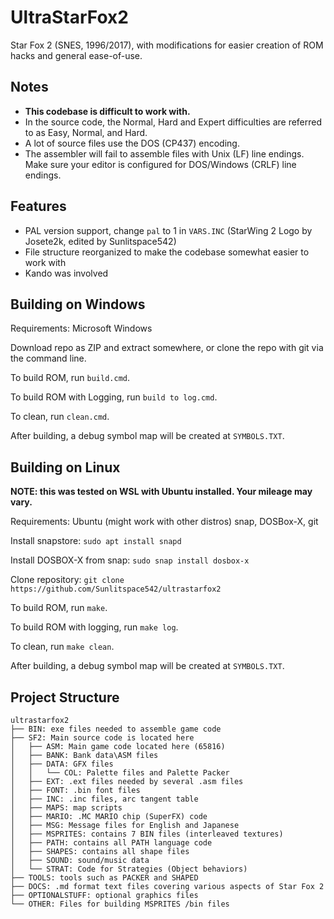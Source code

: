 # UltraStarFox2
Star Fox 2 (SNES, 1996/2017), with modifications for easier creation of ROM hacks and general ease-of-use.  

## Notes
- **This codebase is difficult to work with.**  
- In the source code, the Normal, Hard and Expert difficulties are referred to as Easy, Normal, and Hard.  
- A lot of source files use the DOS (CP437) encoding.  
- The assembler will fail to assemble files with Unix (LF) line endings. Make sure your editor is configured for DOS/Windows (CRLF) line endings.  

## Features
- PAL version support, change ``pal`` to 1 in ``VARS.INC`` (StarWing 2 Logo by Josete2k, edited by Sunlitspace542)  
- File structure reorganized to make the codebase somewhat easier to work with    
- Kando was involved  

## Building on Windows

Requirements: Microsoft Windows

Download repo as ZIP and extract somewhere, or clone the repo with git via the command line.  

To build ROM, run ``build.cmd``.  

To build ROM with Logging, run ``build to log.cmd``.  

To clean, run ``clean.cmd``.  

After building, a debug symbol map will be created at ``SYMBOLS.TXT``.

## Building on Linux

**NOTE: this was tested on WSL with Ubuntu installed. Your mileage may vary.**  

Requirements: Ubuntu (might work with other distros) snap, DOSBox-X, git  

Install snapstore: ``sudo apt install snapd``  

Install DOSBOX-X from snap: ``sudo snap install dosbox-x``  

Clone repository: ``git clone https://github.com/Sunlitspace542/ultrastarfox2``  

To build ROM, run ``make``.  

To build ROM with logging, run ``make log``.  

To clean, run ``make clean``.  

After building, a debug symbol map will be created at ``SYMBOLS.TXT``.  

## Project Structure
```
ultrastarfox2
├── BIN: exe files needed to assemble game code
├── SF2: Main source code is located here
│   ├── ASM: Main game code located here (65816)
│   ├── BANK: Bank data\ASM files
│   ├── DATA: GFX files
│   │   └── COL: Palette files and Palette Packer
│   ├── EXT: .ext files needed by several .asm files
│   ├── FONT: .bin font files
│   ├── INC: .inc files, arc tangent table
│   ├── MAPS: map scripts
│   ├── MARIO: .MC MARIO chip (SuperFX) code 
│   ├── MSG: Message files for English and Japanese
│   ├── MSPRITES: contains 7 BIN files (interleaved textures)
│   ├── PATH: contains all PATH language code
│   ├── SHAPES: contains all shape files
│   ├── SOUND: sound/music data
│   └── STRAT: Code for Strategies (Object behaviors)
├── TOOLS: tools such as PACKER and SHAPED
├── DOCS: .md format text files covering various aspects of Star Fox 2
├── OPTIONALSTUFF: optional graphics files
└── OTHER: Files for building MSPRITES /bin files
```
